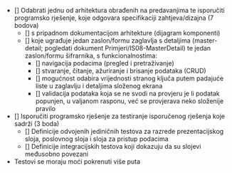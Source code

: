 - [] Odabrati jednu od arhitektura obrađenih na predavanjima te isporučiti programsko rješenje, koje odgovara specifikaciji zahtjeva/dizajna (7 bodova)
    - [] s pripadnom dokumentacijom arhitekture (dijagram komponenti)
    - [] koje ugrađuje jedan zaslon/formu zaglavlja s detaljima (master-detail; pogledati dokument Primjeri/IS08-MasterDetail) te jedan zaslon/formu šifrarnika, s funkcionalnostima:
        - [] navigacija podacima (pregled i pretraživanje)
        - [] stvaranje, čitanje, ažuriranje i brisanje podataka (CRUD)
        - [] mogućnost odabira vrijednosti stranog ključa putem padajuće liste u zaglavlju i detaljima složenog ekrana
        - [] validacija podataka koja se ne svodi na provjeru je li podatak popunjen, u valjanom rasponu, već se provjerava neko složenije pravilo
- [] Isporučiti programsko rješenje za testiranje isporučenog rješenja koje sadrži (3 boda)
    - [] Definicije odvojenih jediničnih testova za razrede prezentacijskog sloja, poslovnog sloja i sloja za pristup podacima
    - [] Definicije integracijskih testova koji dokazuju da su slojevi međusobno povezani
- Testovi se moraju moći pokrenuti više puta
